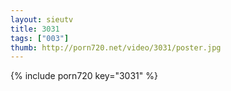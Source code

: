 ```yaml
--- 
layout: sieutv
title: 3031
tags: ["003"]
thumb: http://porn720.net/video/3031/poster.jpg
---
```

{% include porn720 key="3031" %} 
